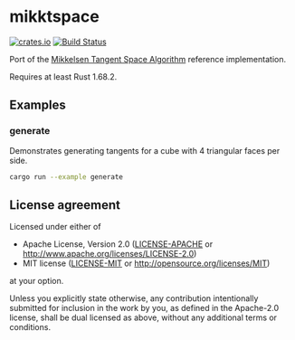 # mikktspace

[![crates.io](https://img.shields.io/crates/v/mikktspace.svg)](https://crates.io/crates/mikktspace)
[![Build Status](https://travis-ci.org/gltf-rs/mikktspace.svg?branch=master)](https://travis-ci.org/gltf-rs/mikktspace)

Port of the [Mikkelsen Tangent Space Algorithm](https://en.blender.org/index.php/Dev:Shading/Tangent_Space_Normal_Maps) reference implementation.

Requires at least Rust 1.68.2.

## Examples

### generate

Demonstrates generating tangents for a cube with 4 triangular faces per side.

```sh
cargo run --example generate
```

## License agreement

Licensed under either of

 * Apache License, Version 2.0
   ([LICENSE-APACHE](LICENSE-APACHE) or http://www.apache.org/licenses/LICENSE-2.0)
 * MIT license
   ([LICENSE-MIT](LICENSE-MIT) or http://opensource.org/licenses/MIT)

at your option.

Unless you explicitly state otherwise, any contribution intentionally submitted
for inclusion in the work by you, as defined in the Apache-2.0 license, shall be
dual licensed as above, without any additional terms or conditions.
